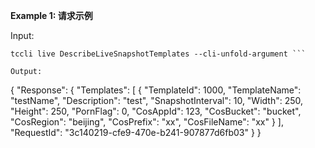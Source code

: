**Example 1: 请求示例**



Input: 

```
tccli live DescribeLiveSnapshotTemplates --cli-unfold-argument ```

Output: 
```
{
    "Response": {
        "Templates": [
            {
                "TemplateId": 1000,
                "TemplateName": "testName",
                "Description": "test",
                "SnapshotInterval": 10,
                "Width": 250,
                "Height": 250,
                "PornFlag": 0,
                "CosAppId": 123,
                "CosBucket": "bucket",
                "CosRegion": "beijing",
                "CosPrefix": "xx",
                "CosFileName": "xx"
            }
        ],
        "RequestId": "3c140219-cfe9-470e-b241-907877d6fb03"
    }
}
```

